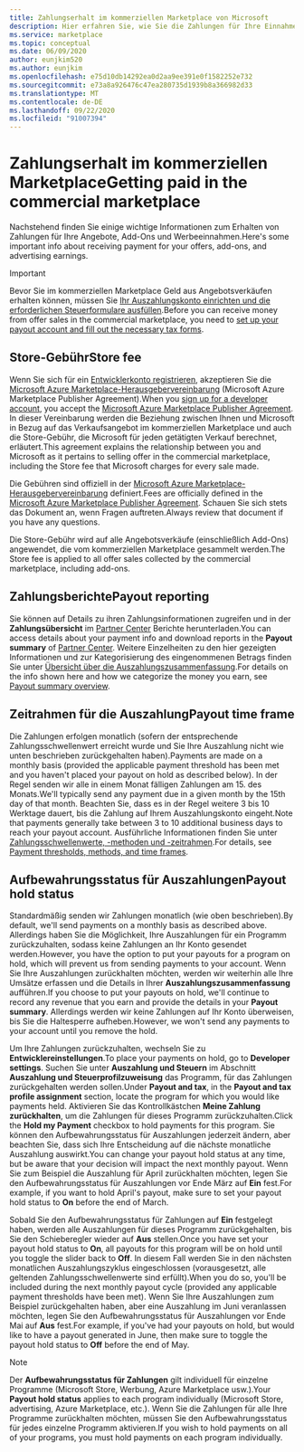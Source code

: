 ```yaml
---
title: Zahlungserhalt im kommerziellen Marketplace von Microsoft
description: Hier erfahren Sie, wie Sie die Zahlungen für Ihre Einnahmen im kommerziellen Marketplace von Microsoft erhalten.
ms.service: marketplace
ms.topic: conceptual
ms.date: 06/09/2020
author: eunjkim520
ms.author: eunjkim
ms.openlocfilehash: e75d10db14292ea0d2aa9ee391e0f1582252e732
ms.sourcegitcommit: e73a8a926476c47ea280735d1939b8a366982d33
ms.translationtype: MT
ms.contentlocale: de-DE
ms.lasthandoff: 09/22/2020
ms.locfileid: "91007394"
---
```

# <a name="getting-paid-in-the-commercial-marketplace"></a><span data-ttu-id="8e85e-103">Zahlungserhalt im kommerziellen Marketplace</span><span class="sxs-lookup"><span data-stu-id="8e85e-103">Getting paid in the commercial marketplace</span></span>

<span data-ttu-id="8e85e-104">Nachstehend finden Sie einige wichtige Informationen zum Erhalten von Zahlungen für Ihre Angebote, Add-Ons und Werbeeinnahmen.</span><span class="sxs-lookup"><span data-stu-id="8e85e-104">Here's some important info about receiving payment for your offers, add-ons, and advertising earnings.</span></span>

> [!IMPORTANT]
> <span data-ttu-id="8e85e-105">Bevor Sie im kommerziellen Marketplace Geld aus Angebotsverkäufen erhalten können, müssen Sie [Ihr Auszahlungskonto einrichten und die erforderlichen Steuerformulare ausfüllen](/azure/marketplace/marketplace-payout-account-setup).</span><span class="sxs-lookup"><span data-stu-id="8e85e-105">Before you can receive money from offer sales in the commercial marketplace, you need to [set up your payout account and fill out the necessary tax forms](/azure/marketplace/marketplace-payout-account-setup).</span></span>

## <a name="store-fee"></a><span data-ttu-id="8e85e-106">Store-Gebühr</span><span class="sxs-lookup"><span data-stu-id="8e85e-106">Store fee</span></span>

<span data-ttu-id="8e85e-107">Wenn Sie sich für ein [Entwicklerkonto registrieren](https://go.microsoft.com/fwlink/p/?LinkID=615100), akzeptieren Sie die [Microsoft Azure Marketplace-Herausgebervereinbarung](https://go.microsoft.com/fwlink/p/?LinkID=699560) (Microsoft Azure Marketplace Publisher Agreement).</span><span class="sxs-lookup"><span data-stu-id="8e85e-107">When you [sign up for a developer account](https://go.microsoft.com/fwlink/p/?LinkID=615100), you accept the [Microsoft Azure Marketplace Publisher Agreement](https://go.microsoft.com/fwlink/p/?LinkID=699560).</span></span> <span data-ttu-id="8e85e-108">In dieser Vereinbarung werden die Beziehung zwischen Ihnen und Microsoft in Bezug auf das Verkaufsangebot im kommerziellen Marketplace und auch die Store-Gebühr, die Microsoft für jeden getätigten Verkauf berechnet, erläutert.</span><span class="sxs-lookup"><span data-stu-id="8e85e-108">This agreement explains the relationship between you and Microsoft as it pertains to selling offer in the commercial marketplace, including the Store fee that Microsoft charges for every sale made.</span></span>

<span data-ttu-id="8e85e-109">Die Gebühren sind offiziell in der [Microsoft Azure Marketplace-Herausgebervereinbarung](https://go.microsoft.com/fwlink/p/?LinkID=699560) definiert.</span><span class="sxs-lookup"><span data-stu-id="8e85e-109">Fees are officially defined in the [Microsoft Azure Marketplace Publisher Agreement](https://go.microsoft.com/fwlink/p/?LinkID=699560).</span></span> <span data-ttu-id="8e85e-110">Schauen Sie sich stets das Dokument an, wenn Fragen auftreten.</span><span class="sxs-lookup"><span data-stu-id="8e85e-110">Always review that document if you have any questions.</span></span>

<span data-ttu-id="8e85e-111">Die Store-Gebühr wird auf alle Angebotsverkäufe (einschließlich Add-Ons) angewendet, die vom kommerziellen Marketplace gesammelt werden.</span><span class="sxs-lookup"><span data-stu-id="8e85e-111">The Store fee is applied to all offer sales collected by the commercial marketplace, including add-ons.</span></span>

## <a name="payout-reporting"></a><span data-ttu-id="8e85e-112">Zahlungsberichte</span><span class="sxs-lookup"><span data-stu-id="8e85e-112">Payout reporting</span></span>

<span data-ttu-id="8e85e-113">Sie können auf Details zu ihren Zahlungsinformationen zugreifen und in der **Zahlungsübersicht** im [Partner Center](https://partner.microsoft.com/dashboard) Berichte herunterladen.</span><span class="sxs-lookup"><span data-stu-id="8e85e-113">You can access details about your payment info and download reports in the **Payout summary** of [Partner Center](https://partner.microsoft.com/dashboard).</span></span> <span data-ttu-id="8e85e-114">Weitere Einzelheiten zu den hier gezeigten Informationen und zur Kategorisierung des eingenommenen Betrags finden Sie unter [Übersicht über die Auszahlungszusammenfassung](/azure/marketplace/payout-summary-overview).</span><span class="sxs-lookup"><span data-stu-id="8e85e-114">For details on the info shown here and how we categorize the money you earn, see [Payout summary overview](/azure/marketplace/payout-summary-overview).</span></span>

## <a name="payout-time-frame"></a><span data-ttu-id="8e85e-115">Zeitrahmen für die Auszahlung</span><span class="sxs-lookup"><span data-stu-id="8e85e-115">Payout time frame</span></span>

<span data-ttu-id="8e85e-116">Die Zahlungen erfolgen monatlich (sofern der entsprechende Zahlungsschwellenwert erreicht wurde und Sie Ihre Auszahlung nicht wie unten beschrieben zurückgehalten haben).</span><span class="sxs-lookup"><span data-stu-id="8e85e-116">Payments are made on a monthly basis (provided the applicable payment threshold has been met and you haven't placed your payout on hold as described below).</span></span> <span data-ttu-id="8e85e-117">In der Regel senden wir alle in einem Monat fälligen Zahlungen am 15. des Monats.</span><span class="sxs-lookup"><span data-stu-id="8e85e-117">We'll typically send any payment due in a given month by the 15th day of that month.</span></span> <span data-ttu-id="8e85e-118">Beachten Sie, dass es in der Regel weitere 3 bis 10 Werktage dauert, bis die Zahlung auf Ihrem Auszahlungskonto eingeht.</span><span class="sxs-lookup"><span data-stu-id="8e85e-118">Note that payments generally take between 3 to 10 additional business days to reach your payout account.</span></span> <span data-ttu-id="8e85e-119">Ausführliche Informationen finden Sie unter [Zahlungsschwellenwerte, -methoden und -zeitrahmen](/azure/marketplace/payment-thresholds-methods-timeframes).</span><span class="sxs-lookup"><span data-stu-id="8e85e-119">For details, see [Payment thresholds, methods, and time frames](/azure/marketplace/payment-thresholds-methods-timeframes).</span></span>

## <a name="payout-hold-status"></a><span data-ttu-id="8e85e-120">Aufbewahrungsstatus für Auszahlungen</span><span class="sxs-lookup"><span data-stu-id="8e85e-120">Payout hold status</span></span>

<span data-ttu-id="8e85e-121">Standardmäßig senden wir Zahlungen monatlich (wie oben beschrieben).</span><span class="sxs-lookup"><span data-stu-id="8e85e-121">By default, we'll send payments on a monthly basis as described above.</span></span> <span data-ttu-id="8e85e-122">Allerdings haben Sie die Möglichkeit, Ihre Auszahlungen für ein Programm zurückzuhalten, sodass keine Zahlungen an Ihr Konto gesendet werden.</span><span class="sxs-lookup"><span data-stu-id="8e85e-122">However, you have the option to put your payouts for a program on hold, which will prevent us from sending payments to your account.</span></span> <span data-ttu-id="8e85e-123">Wenn Sie Ihre Auszahlungen zurückhalten möchten, werden wir weiterhin alle Ihre Umsätze erfassen und die Details in Ihrer **Auszahlungszusammenfassung** aufführen.</span><span class="sxs-lookup"><span data-stu-id="8e85e-123">If you choose to put your payouts on hold, we'll continue to record any revenue that you earn and provide the details in your **Payout summary**.</span></span> <span data-ttu-id="8e85e-124">Allerdings werden wir keine Zahlungen auf Ihr Konto überweisen, bis Sie die Haltesperre aufheben.</span><span class="sxs-lookup"><span data-stu-id="8e85e-124">However, we won't send any payments to your account until you remove the hold.</span></span>

<span data-ttu-id="8e85e-125">Um Ihre Zahlungen zurückzuhalten, wechseln Sie zu **Entwicklereinstellungen**.</span><span class="sxs-lookup"><span data-stu-id="8e85e-125">To place your payments on hold, go to **Developer settings**.</span></span> <span data-ttu-id="8e85e-126">Suchen Sie unter **Auszahlung und Steuern** im Abschnitt **Auszahlung und Steuerprofilzuweisung** das Programm, für das Zahlungen zurückgehalten werden sollen.</span><span class="sxs-lookup"><span data-stu-id="8e85e-126">Under **Payout and tax**, in the **Payout and tax profile assignment** section, locate the program for which you would like payments held.</span></span> <span data-ttu-id="8e85e-127">Aktivieren Sie das Kontrollkästchen **Meine Zahlung zurückhalten**, um die Zahlungen für dieses Programm zurückzuhalten.</span><span class="sxs-lookup"><span data-stu-id="8e85e-127">Click the **Hold my Payment** checkbox to hold payments for this program.</span></span> <span data-ttu-id="8e85e-128">Sie können den Aufbewahrungsstatus für Auszahlungen jederzeit ändern, aber beachten Sie, dass sich Ihre Entscheidung auf die nächste monatliche Auszahlung auswirkt.</span><span class="sxs-lookup"><span data-stu-id="8e85e-128">You can change your payout hold status at any time, but be aware that your decision will impact the next monthly payout.</span></span> <span data-ttu-id="8e85e-129">Wenn Sie zum Beispiel die Auszahlung für April zurückhalten möchten, legen Sie den Aufbewahrungsstatus für Auszahlungen vor Ende März auf **Ein** fest.</span><span class="sxs-lookup"><span data-stu-id="8e85e-129">For example, if you want to hold April's payout, make sure to set your payout hold status to **On** before the end of March.</span></span>

<span data-ttu-id="8e85e-130">Sobald Sie den Aufbewahrungsstatus für Zahlungen auf **Ein** festgelegt haben, werden alle Auszahlungen für dieses Programm zurückgehalten, bis Sie den Schieberegler wieder auf **Aus** stellen.</span><span class="sxs-lookup"><span data-stu-id="8e85e-130">Once you have set your payout hold status to **On**, all payouts for this program will be on hold until you toggle the slider back to **Off**.</span></span> <span data-ttu-id="8e85e-131">In diesem Fall werden Sie in den nächsten monatlichen Auszahlungszyklus eingeschlossen (vorausgesetzt, alle geltenden Zahlungsschwellenwerte sind erfüllt).</span><span class="sxs-lookup"><span data-stu-id="8e85e-131">When you do so, you'll be included during the next monthly payout cycle (provided any applicable payment thresholds have been met).</span></span> <span data-ttu-id="8e85e-132">Wenn Sie Ihre Auszahlungen zum Beispiel zurückgehalten haben, aber eine Auszahlung im Juni veranlassen möchten, legen Sie den Aufbewahrungsstatus für Auszahlungen vor Ende Mai auf **Aus** fest.</span><span class="sxs-lookup"><span data-stu-id="8e85e-132">For example, if you've had your payouts on hold, but would like to have a payout generated in June, then make sure to toggle the payout hold status to **Off** before the end of May.</span></span>

> [!NOTE]
> <span data-ttu-id="8e85e-133">Der **Aufbewahrungsstatus für Zahlungen** gilt individuell für einzelne Programme (Microsoft Store, Werbung, Azure Marketplace usw.).</span><span class="sxs-lookup"><span data-stu-id="8e85e-133">Your **Payout hold status** applies to each program individually (Microsoft Store, advertising, Azure Marketplace, etc.).</span></span> <span data-ttu-id="8e85e-134">Wenn Sie die Zahlungen für alle Ihre Programme zurückhalten möchten, müssen Sie den Aufbewahrungsstatus für jedes einzelne Programm aktivieren.</span><span class="sxs-lookup"><span data-stu-id="8e85e-134">If you wish to hold payments on all of your programs, you must hold payments on each program individually.</span></span>

